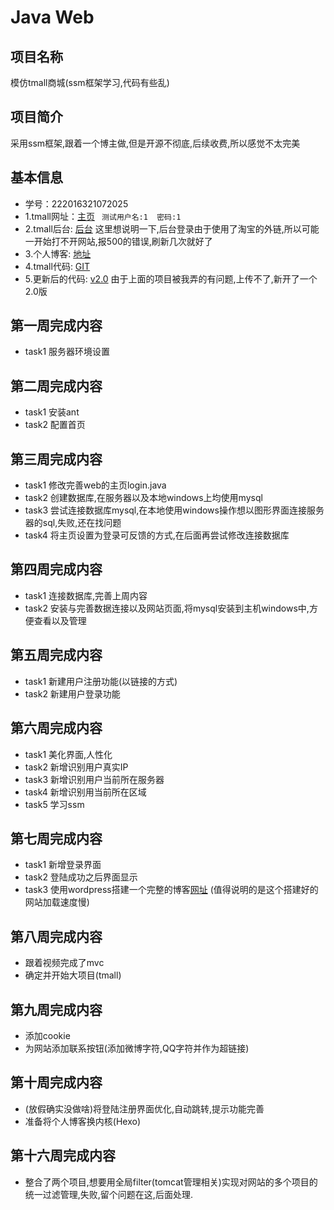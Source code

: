 # Java Web

## 项目名称
模仿tmall商城(ssm框架学习,代码有些乱)

## 项目简介
采用ssm框架,跟着一个博主做,但是开源不彻底,后续收费,所以感觉不太完美

## 基本信息
- 学号：222016321072025
- 1.tmall网址：[主页](http://47.106.32.3:8080/) ` 测试用户名:1  密码:1`
- 2.tmall后台: [后台](http://47.106.32.3:8080/demo)  这里想说明一下,后台登录由于使用了淘宝的外链,所以可能一开始打不开网站,报500的错误,刷新几次就好了
- 3.个人博客: [地址](http://47.106.32.3)
- 4.tmall代码: [GIT](https://github.com/why-so-serous/swu_mall)
- 5.更新后的代码: [v2.0](https://github.com/why-so-serous/swu_mall_v2.0)  由于上面的项目被我弄的有问题,上传不了,新开了一个2.0版

## 第一周完成内容
- task1 服务器环境设置

## 第二周完成内容
- task1 安装ant
- task2 配置首页

## 第三周完成内容
- task1 修改完善web的主页login.java
- task2 创建数据库,在服务器以及本地windows上均使用mysql
- task3 尝试连接数据库mysql,在本地使用windows操作想以图形界面连接服务器的sql,失败,还在找问题
- task4 将主页设置为登录可反馈的方式,在后面再尝试修改连接数据库

## 第四周完成内容
- task1 连接数据库,完善上周内容
- task2 安装与完善数据连接以及网站页面,将mysql安装到主机windows中,方便查看以及管理

## 第五周完成内容
- task1 新建用户注册功能(以链接的方式)
- task2 新建用户登录功能

## 第六周完成内容
- task1 美化界面,人性化
- task2 新增识别用户真实IP
- task3 新增识别用户当前所在服务器
- task4 新增识别用当前所在区域
- task5 学习ssm

## 第七周完成内容
- task1 新增登录界面
- task2 登陆成功之后界面显示
- task3 使用wordpress搭建一个完整的博客[网址](http://47.106.32.3) (值得说明的是这个搭建好的网站加载速度慢)

## 第八周完成内容
- 跟着视频完成了mvc
- 确定并开始大项目(tmall)

## 第九周完成内容
- 添加cookie
- 为网站添加联系按钮(添加微博字符,QQ字符并作为超链接)

## 第十周完成内容
- (放假确实没做啥)将登陆注册界面优化,自动跳转,提示功能完善
- 准备将个人博客换内核(Hexo)

## 第十六周完成内容
- 整合了两个项目,想要用全局filter(tomcat管理相关)实现对网站的多个项目的统一过滤管理,失败,留个问题在这,后面处理.
